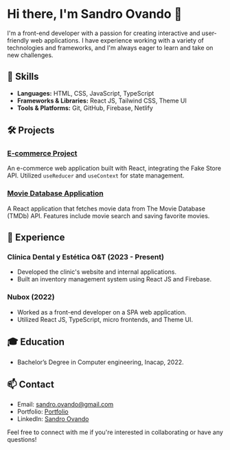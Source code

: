 # Hi there, I'm Sandro Ovando 👋

I'm a front-end developer with a passion for creating interactive and user-friendly web applications. I have experience working with a variety of technologies and frameworks, and I'm always eager to learn and take on new challenges.

## 🚀 Skills

- **Languages:** HTML, CSS, JavaScript, TypeScript
- **Frameworks & Libraries:** React JS, Tailwind CSS, Theme UI
- **Tools & Platforms:** Git, GitHub, Firebase, Netlify

## 🛠 Projects

### [E-commerce Project](https://portfoliosandro.netlify.app/)
An e-commerce web application built with React, integrating the Fake Store API. Utilized `useReducer` and `useContext` for state management.

### [Movie Database Application](https://portfoliosandro.netlify.app/)
A React application that fetches movie data from The Movie Database (TMDb) API. Features include movie search and saving favorite movies.

## 💼 Experience

### Clínica Dental y Estética O&T (2023 - Present)
- Developed the clinic's website and internal applications.
- Built an inventory management system using React JS and Firebase.

### Nubox (2022)
- Worked as a front-end developer on a SPA web application.
- Utilized React JS, TypeScript, micro frontends, and Theme UI.

## 🎓 Education

- Bachelor’s Degree in Computer engineering, Inacap, 2022.

## 📫 Contact

- Email: [sandro.ovando@gmail.com](mailto:sandro.ovando@gmail.com)
- Portfolio: [Portfolio](https://portfoliosandro.netlify.app/)
- LinkedIn: [Sandro Ovando](https://www.linkedin.com/in/sandro-ovando-troncoso-39a5092b5/)


Feel free to connect with me if you're interested in collaborating or have any questions!

